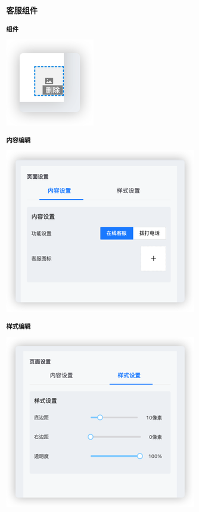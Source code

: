 ## 客服组件

### 组件
![组件](./images/content.png)
### 内容编辑
![内容编辑](./images/editor-content.png)
### 样式编辑
![样式编辑](./images/editor-style.png)